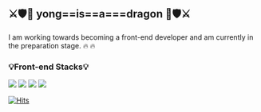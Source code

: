 
## ⚔️🛡️🐉 yong==is==a===dragon  🐉🛡️⚔️

I am working towards becoming a front-end developer and am currently in the preparation stage. 🔥 🔥
<br>

### 💡Front-end Stacks💡
         
<img src="https://img.shields.io/badge/HTML5-E34F26?style=flat-square&logo=HTML5&logoColor=white" /> <img src="https://img.shields.io/badge/CSS3-1572B6?style=flat-square&logo=CSS3&logoColor=white" /> <img src="https://img.shields.io/badge/JavaScript-F7DF1E?style=flat-square&logo=JavaScript&logoColor=white" /> <img src="https://img.shields.io/badge/React-61DAFB?style=flat-square&logo=React&logoColor=white"/>

[![Hits](https://hits.seeyoufarm.com/api/count/incr/badge.svg?url=https%3A%2F%2Fgithub.com%2Fyongisadragon&count_bg=%23FFA1A7&title_bg=%237A7A7A&icon=&icon_color=%23E7E7E7&title=hits&edge_flat=true)](https://github.com/yongisadragon)

<!-- [![Top Langs](https://github-readme-stats.vercel.app/api/top-langs/?username=yongisadragon&layout=compact)](https://github.com/yongisadragon) -->
